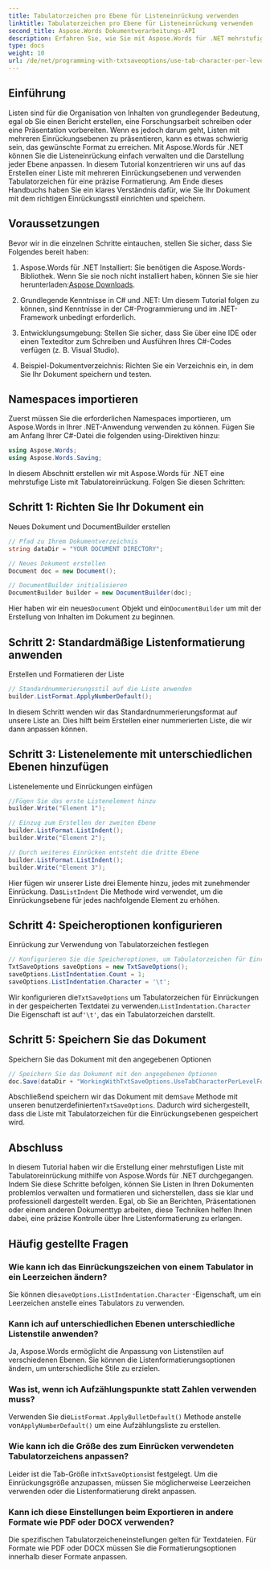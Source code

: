 ```yaml
---
title: Tabulatorzeichen pro Ebene für Listeneinrückung verwenden
linktitle: Tabulatorzeichen pro Ebene für Listeneinrückung verwenden
second_title: Aspose.Words Dokumentverarbeitungs-API
description: Erfahren Sie, wie Sie mit Aspose.Words für .NET mehrstufige Listen mit Tabulatoreinrückung erstellen. Folgen Sie dieser Anleitung für eine präzise Listenformatierung in Ihren Dokumenten.
type: docs
weight: 10
url: /de/net/programming-with-txtsaveoptions/use-tab-character-per-level-for-list-indentation/
---
```

## Einführung

Listen sind für die Organisation von Inhalten von grundlegender Bedeutung, egal ob Sie einen Bericht erstellen, eine Forschungsarbeit schreiben oder eine Präsentation vorbereiten. Wenn es jedoch darum geht, Listen mit mehreren Einrückungsebenen zu präsentieren, kann es etwas schwierig sein, das gewünschte Format zu erreichen. Mit Aspose.Words für .NET können Sie die Listeneinrückung einfach verwalten und die Darstellung jeder Ebene anpassen. In diesem Tutorial konzentrieren wir uns auf das Erstellen einer Liste mit mehreren Einrückungsebenen und verwenden Tabulatorzeichen für eine präzise Formatierung. Am Ende dieses Handbuchs haben Sie ein klares Verständnis dafür, wie Sie Ihr Dokument mit dem richtigen Einrückungsstil einrichten und speichern.

## Voraussetzungen

Bevor wir in die einzelnen Schritte eintauchen, stellen Sie sicher, dass Sie Folgendes bereit haben:

1.  Aspose.Words für .NET Installiert: Sie benötigen die Aspose.Words-Bibliothek. Wenn Sie sie noch nicht installiert haben, können Sie sie hier herunterladen:[Aspose Downloads](https://releases.aspose.com/words/net/).

2. Grundlegende Kenntnisse in C# und .NET: Um diesem Tutorial folgen zu können, sind Kenntnisse in der C#-Programmierung und im .NET-Framework unbedingt erforderlich.

3. Entwicklungsumgebung: Stellen Sie sicher, dass Sie über eine IDE oder einen Texteditor zum Schreiben und Ausführen Ihres C#-Codes verfügen (z. B. Visual Studio).

4. Beispiel-Dokumentverzeichnis: Richten Sie ein Verzeichnis ein, in dem Sie Ihr Dokument speichern und testen. 

## Namespaces importieren

Zuerst müssen Sie die erforderlichen Namespaces importieren, um Aspose.Words in Ihrer .NET-Anwendung verwenden zu können. Fügen Sie am Anfang Ihrer C#-Datei die folgenden using-Direktiven hinzu:

```csharp
using Aspose.Words;
using Aspose.Words.Saving;
```

In diesem Abschnitt erstellen wir mit Aspose.Words für .NET eine mehrstufige Liste mit Tabulatoreinrückung. Folgen Sie diesen Schritten:

## Schritt 1: Richten Sie Ihr Dokument ein

Neues Dokument und DocumentBuilder erstellen

```csharp
// Pfad zu Ihrem Dokumentverzeichnis
string dataDir = "YOUR DOCUMENT DIRECTORY";

// Neues Dokument erstellen
Document doc = new Document();

// DocumentBuilder initialisieren
DocumentBuilder builder = new DocumentBuilder(doc);
```

 Hier haben wir ein neues`Document` Objekt und ein`DocumentBuilder` um mit der Erstellung von Inhalten im Dokument zu beginnen.

## Schritt 2: Standardmäßige Listenformatierung anwenden

Erstellen und Formatieren der Liste

```csharp
// Standardnummerierungsstil auf die Liste anwenden
builder.ListFormat.ApplyNumberDefault();
```

In diesem Schritt wenden wir das Standardnummerierungsformat auf unsere Liste an. Dies hilft beim Erstellen einer nummerierten Liste, die wir dann anpassen können.

## Schritt 3: Listenelemente mit unterschiedlichen Ebenen hinzufügen

Listenelemente und Einrückungen einfügen

```csharp
//Fügen Sie das erste Listenelement hinzu
builder.Write("Element 1");

// Einzug zum Erstellen der zweiten Ebene
builder.ListFormat.ListIndent();
builder.Write("Element 2");

// Durch weiteres Einrücken entsteht die dritte Ebene
builder.ListFormat.ListIndent();
builder.Write("Element 3");
```

 Hier fügen wir unserer Liste drei Elemente hinzu, jedes mit zunehmender Einrückung. Das`ListIndent` Die Methode wird verwendet, um die Einrückungsebene für jedes nachfolgende Element zu erhöhen.

## Schritt 4: Speicheroptionen konfigurieren

Einrückung zur Verwendung von Tabulatorzeichen festlegen

```csharp
// Konfigurieren Sie die Speicheroptionen, um Tabulatorzeichen für Einrückungen zu verwenden.
TxtSaveOptions saveOptions = new TxtSaveOptions();
saveOptions.ListIndentation.Count = 1;
saveOptions.ListIndentation.Character = '\t';
```

 Wir konfigurieren die`TxtSaveOptions` um Tabulatorzeichen für Einrückungen in der gespeicherten Textdatei zu verwenden.`ListIndentation.Character` Die Eigenschaft ist auf`'\t'`, das ein Tabulatorzeichen darstellt.

## Schritt 5: Speichern Sie das Dokument

Speichern Sie das Dokument mit den angegebenen Optionen

```csharp
// Speichern Sie das Dokument mit den angegebenen Optionen
doc.Save(dataDir + "WorkingWithTxtSaveOptions.UseTabCharacterPerLevelForListIndentation.txt", saveOptions);
```

 Abschließend speichern wir das Dokument mit dem`Save` Methode mit unseren benutzerdefinierten`TxtSaveOptions`. Dadurch wird sichergestellt, dass die Liste mit Tabulatorzeichen für die Einrückungsebenen gespeichert wird.

## Abschluss

In diesem Tutorial haben wir die Erstellung einer mehrstufigen Liste mit Tabulatoreinrückung mithilfe von Aspose.Words für .NET durchgegangen. Indem Sie diese Schritte befolgen, können Sie Listen in Ihren Dokumenten problemlos verwalten und formatieren und sicherstellen, dass sie klar und professionell dargestellt werden. Egal, ob Sie an Berichten, Präsentationen oder einem anderen Dokumenttyp arbeiten, diese Techniken helfen Ihnen dabei, eine präzise Kontrolle über Ihre Listenformatierung zu erlangen.

## Häufig gestellte Fragen

### Wie kann ich das Einrückungszeichen von einem Tabulator in ein Leerzeichen ändern?
 Sie können die`saveOptions.ListIndentation.Character` -Eigenschaft, um ein Leerzeichen anstelle eines Tabulators zu verwenden.

### Kann ich auf unterschiedlichen Ebenen unterschiedliche Listenstile anwenden?
Ja, Aspose.Words ermöglicht die Anpassung von Listenstilen auf verschiedenen Ebenen. Sie können die Listenformatierungsoptionen ändern, um unterschiedliche Stile zu erzielen.

### Was ist, wenn ich Aufzählungspunkte statt Zahlen verwenden muss?
 Verwenden Sie die`ListFormat.ApplyBulletDefault()` Methode anstelle von`ApplyNumberDefault()` um eine Aufzählungsliste zu erstellen.

### Wie kann ich die Größe des zum Einrücken verwendeten Tabulatorzeichens anpassen?
 Leider ist die Tab-Größe in`TxtSaveOptions`ist festgelegt. Um die Einrückungsgröße anzupassen, müssen Sie möglicherweise Leerzeichen verwenden oder die Listenformatierung direkt anpassen.

### Kann ich diese Einstellungen beim Exportieren in andere Formate wie PDF oder DOCX verwenden?
Die spezifischen Tabulatorzeicheneinstellungen gelten für Textdateien. Für Formate wie PDF oder DOCX müssen Sie die Formatierungsoptionen innerhalb dieser Formate anpassen.